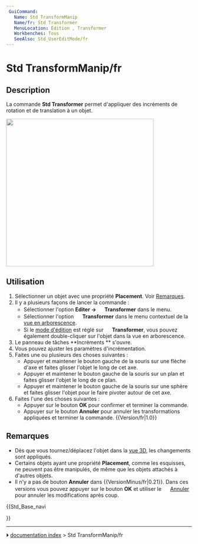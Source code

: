 ```yaml
---
 GuiCommand:
   Name: Std TransformManip
   Name/fr: Std Transformer
   MenuLocation: Édition , Transformer
   Workbenches: Tous
   SeeAlso: Std_UserEditMode/fr
---
```


# Std TransformManip/fr

## Description

La commande **Std Transformer** permet d\'appliquer des incréments de rotation et de translation à un objet.

<img alt="" src=images/Std_TransformManip_Example.png  style="width:400px;">



## Utilisation

1.  Sélectionner un objet avec une propriété **Placement**. Voir [Remarques](#Remarques.md).
2.  Il y a plusieurs façons de lancer la commande :
    -   Sélectionner l\'option **Editer → <img src="images/Std_TransformManip.svg" width=16px> Transformer** dans le menu.
    -   Sélectionner l\'option **<img src="images/Std_TransformManip.svg" width=16px> Transformer** dans le menu contextuel de la [vue en arborescence](Tree_view/fr.md).
    -   Si le [mode d\'édition](Std_UserEditMode/fr.md) est réglé sur **<img src="images/Std_UserEditModeTransform.svg" width=16px> Transformer**, vous pouvez également double-cliquer sur l\'objet dans la vue en arborescence.
3.  Le panneau de tâches **Incréments ** s\'ouvre.
4.  Vous pouvez ajuster les paramètres d\'incrémentation.
5.  Faites une ou plusieurs des choses suivantes :
    -   Appuyer et maintener le bouton gauche de la souris sur une flèche d\'axe et faites glisser l\'objet le long de cet axe.
    -   Appuyer et maintener le bouton gauche de la souris sur un plan et faites glisser l\'objet le long de ce plan.
    -   Appuyer et maintener le bouton gauche de la souris sur une sphère et faites glisser l\'objet pour le faire pivoter autour de cet axe.
6.  Faites l\'une des choses suivantes :
    -   Appuyer sur le bouton **OK** pour confirmer et terminer la commande.
    -   Appuyer sur le bouton **Annuler** pour annuler les transformations appliquées et terminer la commande. {{Version/fr|1.0}}



## Remarques

-   Dès que vous tournez/déplacez l\'objet dans la [vue 3D](3D_view/fr.md), les changements sont appliqués.
-   Certains objets ayant une propriété **Placement**, comme les esquisses, ne peuvent pas être manipulés, de même que les objets attachés à d\'autres objets.
-   Il n\'y a pas de bouton **Annuler** dans {{VersionMinus/fr|0.21}}. Dans ces versions vous pouvez appuyer sur le bouton **OK** et utiliser le <img alt="" src=images/Std_Undo.svg  style="width:16px;"> [Annuler](Std_Undo/fr.md) pour annuler les modifications après coup.





{{Std_Base_navi

}}



---
⏵ [documentation index](../README.md) > Std TransformManip/fr

